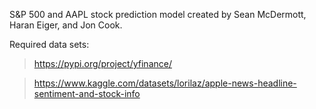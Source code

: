 S&P 500 and AAPL stock prediction model created by Sean McDermott, Haran Eiger, and Jon Cook.

Required data sets:
> https://pypi.org/project/yfinance/

> https://www.kaggle.com/datasets/lorilaz/apple-news-headline-sentiment-and-stock-info 


